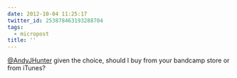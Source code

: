 ```yaml
---
date: 2012-10-04 11:25:17
twitter_id: 253878463193288704
tags:
  - micropost
title: ''
---
```


[@AndyJHunter](https://twitter.com/AndyJHunter) given the choice, should I buy from your bandcamp store or from iTunes?
